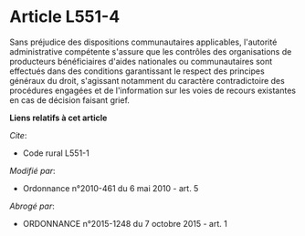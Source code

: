 # Article L551-4

Sans préjudice des dispositions communautaires applicables, l'autorité administrative compétente s'assure que les contrôles
des organisations de producteurs bénéficiaires d'aides nationales ou communautaires sont effectués dans des conditions
garantissant le respect des principes généraux du droit, s'agissant notamment du caractère contradictoire des procédures
engagées et de l'information sur les voies de recours existantes en cas de décision faisant grief.

**Liens relatifs à cet article**

_Cite_:

  - Code rural L551-1

_Modifié par_:

  - Ordonnance n°2010-461 du 6 mai 2010 - art. 5

_Abrogé par_:

  - ORDONNANCE n°2015-1248 du 7 octobre 2015 - art. 1
